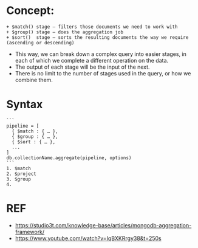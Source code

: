 # Concept:
    + $match() stage – filters those documents we need to work with
    + $group() stage – does the aggregation job
    + $sort()  stage – sorts the resulting documents the way we require (ascending or descending)

+ This way, we can break down a complex query into easier stages, in each of which we complete a different operation on the data.
+ The output of each stage will be the input of the next.
+ There is no limit to the number of stages used in the query, or how we combine them.

# Syntax

    ```
    pipeline = [
      { $match : { … },
      { $group : { … },
      { $sort : { … },
      ...
    ]
    db.collectionName.aggregate(pipeline, options)
    ```
    1. $match
    2. $project
    3. $group
    4. 
# REF

+ https://studio3t.com/knowledge-base/articles/mongodb-aggregation-framework/
+ https://www.youtube.com/watch?v=IqBXKRrgy38&t=250s